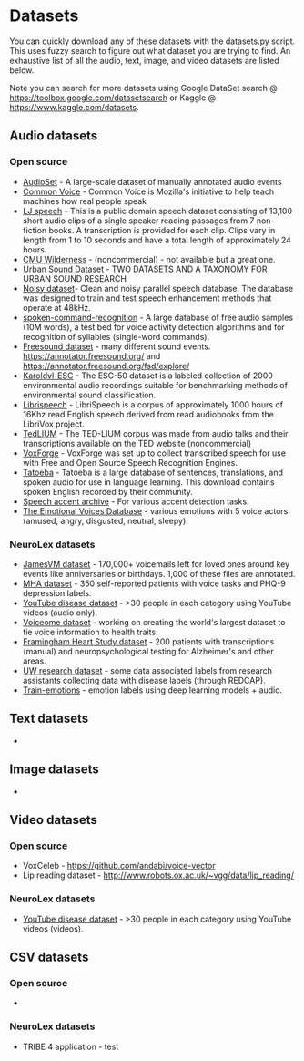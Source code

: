 # Datasets

You can quickly download any of these datasets with the datasets.py script. This uses fuzzy search to figure out what dataset you are trying to find. An exhaustive list of all the audio, text, image, and video datasets are listed below.

Note you can search for more datasets using Google DataSet search @ https://toolbox.google.com/datasetsearch or Kaggle @ https://www.kaggle.com/datasets.

## Audio datasets 

### Open source 
* [AudioSet](https://research.google.com/audioset/) - A large-scale dataset of manually annotated audio events
* [Common Voice](https://voice.mozilla.org/) - Common Voice is Mozilla's initiative to help teach machines how real people speak
* [LJ speech](https://keithito.com/LJ-Speech-Dataset/) - This is a public domain speech dataset consisting of 13,100 short audio clips of a single speaker reading passages from 7 non-fiction books. A transcription is provided for each clip. Clips vary in length from 1 to 10 seconds and have a total length of approximately 24 hours.
* [CMU Wilderness](http://festvox.org/cmu_wilderness/) - (noncommercial) - not available but a great one. 
* [Urban Sound Dataset](https://urbansounddataset.weebly.com/) - TWO DATASETS AND A TAXONOMY FOR URBAN SOUND RESEARCH
* [Noisy dataset](https://datashare.is.ed.ac.uk/handle/10283/2791)- Clean and noisy parallel speech database. The database was designed to train and test speech enhancement methods that operate at 48kHz. 
* [spoken-command-recognition](https://github.com/JohannesBuchner/spoken-command-recognition) - A large database of free audio samples (10M words), a test bed for voice activity detection algorithms and for recognition of syllables (single-word commands).
* [Freesound dataset](https://www.kaggle.com/c/freesound-audio-tagging-2019/data) - many different sound events. https://annotator.freesound.org/ and https://annotator.freesound.org/fsd/explore/
* [Karoldvl-ESC](https://github.com/karoldvl/ESC-50) - The ESC-50 dataset is a labeled collection of 2000 environmental audio recordings suitable for benchmarking methods of environmental sound classification.
* [Librispeech](https://www.openslr.org/12) - LibriSpeech is a corpus of approximately 1000 hours of 16Khz read English speech derived from read audiobooks from the LibriVox project.
* [TedLIUM](https://www.openslr.org/51/) - The TED-LIUM corpus was made from audio talks and their transcriptions available on the TED website (noncommercial)
* [VoxForge](http://www.repository.voxforge1.org/downloads/SpeechCorpus/Trunk/) - VoxForge was set up to collect transcribed speech for use with Free and Open Source Speech Recognition Engines.
* [Tatoeba](https://tatoeba.org/eng/downloads) - Tatoeba is a large database of sentences, translations, and spoken audio for use in language learning. This download contains spoken English recorded by their community.
* [Speech accent archive](https://www.kaggle.com/rtatman/speech-accent-archive/version/1) - For various accent detection tasks.
* [The Emotional Voices Database](https://github.com/numediart/EmoV-DB) - various emotions with 5 voice actors (amused, angry, disgusted, neutral, sleepy).

### NeuroLex datasets
* [JamesVM dataset]() - 170,000+ voicemails left for loved ones around key events like anniversaries or birthdays. 1,000 of these files are annotated. 
* [MHA dataset]() - 350 self-reported patients with voice tasks and PHQ-9 depression labels.
* [YouTube disease dataset]() - >30 people in each category using YouTube videos (audio only).
* [Voiceome dataset]() - working on creating the world's largest dataset to tie voice information to health traits.
* [Framingham Heart Study dataset]() - 200 patients with transcriptions (manual) and neuropsychological testing for Alzheimer's and other areas. 
* [UW research dataset]() - some data associated labels from research assistants collecting data with disease labels (through REDCAP). 
* [Train-emotions]() - emotion labels using deep learning models + audio. 

## Text datasets
* 

## Image datasets
* 

## Video datasets
### Open source 
* VoxCeleb - https://github.com/andabi/voice-vector
* Lip reading dataset - http://www.robots.ox.ac.uk/~vgg/data/lip_reading/

### NeuroLex datasets
* [YouTube disease dataset]() - >30 people in each category using YouTube videos (videos). 

## CSV datasets 
### Open source
* []()

### NeuroLex datasets
* TRIBE 4 application - test 
